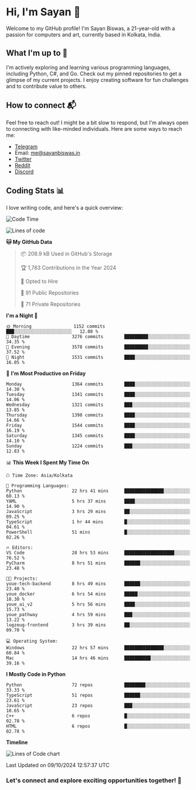 # Hi, I'm Sayan 👋

Welcome to my GitHub profile! I'm Sayan Biswas, a 21-year-old with a passion for computers and art, currently based in Kolkata, India.

## What I'm up to 🚀

I'm actively exploring and learning various programming languages, including Python, C#, and Go. Check out my pinned repositories to get a glimpse of my current projects. I enjoy creating software for fun challenges and to contribute value to others.

## How to connect 📬

Feel free to reach out! I might be a bit slow to respond, but I'm always open to connecting with like-minded individuals. Here are some ways to reach me:

- [Telegram](https://t.me/dank_as_fuck)
- Email: [me@sayanbiswas.in](mailto:me@sayanbiswas.in)
- [Twitter](https://twitter.com/TheDankDel)
- [Reddit](https://www.reddit.com/user/dank_as_fuck_/)
- [Discord](https://discordapp.com/users/506536929152466945)

## Coding Stats 📊

I love writing code, and here's a quick overview:

<!--START_SECTION:waka-->
![Code Time](http://img.shields.io/badge/Code%20Time-1%2C858%20hrs%206%20mins-blue)

![Lines of code](https://img.shields.io/badge/From%20Hello%20World%20I%27ve%20Written-6.2%20million%20lines%20of%20code-blue)

**🐱 My GitHub Data** 

> 📦 208.9 kB Used in GitHub's Storage 
 > 
> 🏆 1,783 Contributions in the Year 2024
 > 
> 💼 Opted to Hire
 > 
> 📜 91 Public Repositories 
 > 
> 🔑 71 Private Repositories 
 > 
**I'm a Night 🦉** 

```text
🌞 Morning                1152 commits        ███░░░░░░░░░░░░░░░░░░░░░░   12.08 % 
🌆 Daytime                3276 commits        █████████░░░░░░░░░░░░░░░░   34.35 % 
🌃 Evening                3578 commits        █████████░░░░░░░░░░░░░░░░   37.52 % 
🌙 Night                  1531 commits        ████░░░░░░░░░░░░░░░░░░░░░   16.05 % 
```
📅 **I'm Most Productive on Friday** 

```text
Monday                   1364 commits        ████░░░░░░░░░░░░░░░░░░░░░   14.30 % 
Tuesday                  1341 commits        ████░░░░░░░░░░░░░░░░░░░░░   14.06 % 
Wednesday                1321 commits        ███░░░░░░░░░░░░░░░░░░░░░░   13.85 % 
Thursday                 1398 commits        ████░░░░░░░░░░░░░░░░░░░░░   14.66 % 
Friday                   1544 commits        ████░░░░░░░░░░░░░░░░░░░░░   16.19 % 
Saturday                 1345 commits        ████░░░░░░░░░░░░░░░░░░░░░   14.10 % 
Sunday                   1224 commits        ███░░░░░░░░░░░░░░░░░░░░░░   12.83 % 
```


📊 **This Week I Spent My Time On** 

```text
🕑︎ Time Zone: Asia/Kolkata

💬 Programming Languages: 
Python                   22 hrs 41 mins      ███████████████░░░░░░░░░░   60.13 % 
YAML                     5 hrs 37 mins       ████░░░░░░░░░░░░░░░░░░░░░   14.90 % 
JavaScript               3 hrs 29 mins       ██░░░░░░░░░░░░░░░░░░░░░░░   09.25 % 
TypeScript               1 hr 44 mins        █░░░░░░░░░░░░░░░░░░░░░░░░   04.61 % 
PowerShell               51 mins             █░░░░░░░░░░░░░░░░░░░░░░░░   02.26 % 

🔥 Editors: 
VS Code                  28 hrs 53 mins      ███████████████████░░░░░░   76.52 % 
PyCharm                  8 hrs 51 mins       ██████░░░░░░░░░░░░░░░░░░░   23.48 % 

🐱‍💻 Projects: 
youe-tech-backend        8 hrs 49 mins       ██████░░░░░░░░░░░░░░░░░░░   23.40 % 
youe_docker              6 hrs 54 mins       █████░░░░░░░░░░░░░░░░░░░░   18.30 % 
youe_ai_v2               5 hrs 56 mins       ████░░░░░░░░░░░░░░░░░░░░░   15.73 % 
youe_pathway             4 hrs 59 mins       ███░░░░░░░░░░░░░░░░░░░░░░   13.22 % 
logzeug-frontend         3 hrs 39 mins       ██░░░░░░░░░░░░░░░░░░░░░░░   09.70 % 

💻 Operating System: 
Windows                  22 hrs 57 mins      ███████████████░░░░░░░░░░   60.84 % 
Mac                      14 hrs 46 mins      ██████████░░░░░░░░░░░░░░░   39.16 % 
```

**I Mostly Code in Python** 

```text
Python                   72 repos            ████████░░░░░░░░░░░░░░░░░   33.33 % 
TypeScript               51 repos            ██████░░░░░░░░░░░░░░░░░░░   23.61 % 
JavaScript               23 repos            ███░░░░░░░░░░░░░░░░░░░░░░   10.65 % 
C++                      6 repos             █░░░░░░░░░░░░░░░░░░░░░░░░   02.78 % 
HTML                     6 repos             █░░░░░░░░░░░░░░░░░░░░░░░░   02.78 % 
```



**Timeline**

![Lines of Code chart](https://raw.githubusercontent.com/Dank-del/Dank-del/main/assets/bar_graph.png)


 Last Updated on 09/10/2024 12:57:37 UTC
<!--END_SECTION:waka-->

### Let's connect and explore exciting opportunities together! 🚀
